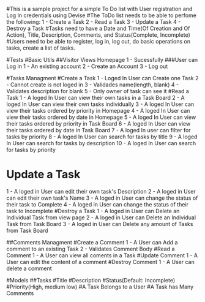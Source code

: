 #This is a sample project for a simple To Do list with User registration and Log In credentials using Devise
#The ToDo list needs to be able to perfome the following:
1 - Create a Task
2 - Read a Task
3 - Update a Task
4 - Destroy a Task
#Tasks need to have a Date and Time(Of Creation and Of Action), Title, Description, Comments, and Status(Complete, Incomplete)
#Users need to be able to register, log in, log out, do basic operations on tasks, create a list of tasks.

#Tests
#Basic Utils
##Visitor Views Homepage
1 - Sucessfully
###User can Log in
1 - An existing account
2 - Create an Account
3 - Log out

#Tasks Managment
#Create a Task
1 - Loged In User can Create one Task <Check>
2 - Cannot create is not loged in  <Check>
3 - Validades name(length, blank)  <Check>
4 - Validates description for blank <Check>
5 - Only owner of task can see it <Check>
#Read a Task
1 - A loged In User can view their own tasks in a Task Board
2 - A loged In User can view their own tasks individually
3 - A loged In User can view their tasks ordered by priority in Homepage
4 - A loged In User can view their tasks ordered by date in Homepage
5 - A loged In User can view their tasks ordered by priority in Task Board
6 - A loged In User can view their tasks ordered by date in Task Board
7 - A loged In user can filter for tasks by priority
8 - A loged In User can search for tasks by title
9 - A loged In User can search for tasks by description
10 - A loged In User can search for tasks by priority
# Update a Task
1 - A loged in User can edit their own task's Description
2 - A loged in User can edit their own task's Name
3 - A loged in User can change the status of their task to Complete
4 - A loged in User can change the status of their task to Incomplete
#Destroy a Task
1 - A loged in User can Delete an Individual Task from view page
2 - A loged in User can Delete an Individual Task from Task Board
3 - A loged in User can Delete any amount of Tasks from Task Board

##Comments Managment
#Create a Comment
1 - A User can Add a comment to an existing Task
2 - Validates Comment Body
#Read a Comment
1 - A User can view all coments in a Task
#Update Comment
1 - A User can edit the content of a comment
#Destroy Comment
1 - A User can delete a comment 

#Models
##Tasks 
#Title
#Description
#Status(Default: Incomplete)
#Priority(High, medium low)
#A Task Belongs to a User
#A Task has Many Comments
